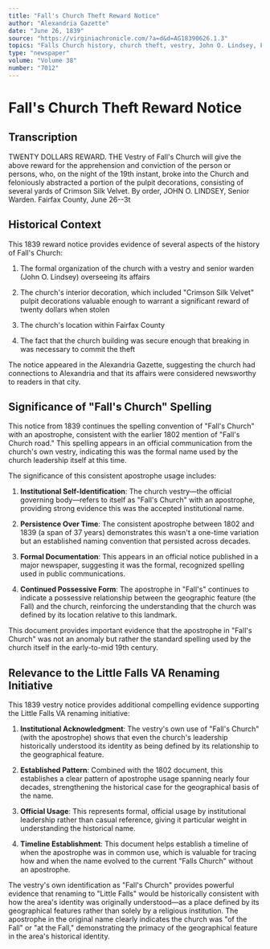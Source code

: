 ```yaml
---
title: "Fall's Church Theft Reward Notice"
author: "Alexandria Gazette"
date: "June 26, 1839"
source: "https://virginiachronicle.com/?a=d&d=AG18390626.1.3"
topics: "Falls Church history, church theft, vestry, John O. Lindsey, Fairfax County, place names, church artifacts"
type: "newspaper"
volume: "Volume 38"
number: "7012"
---
```


# Fall's Church Theft Reward Notice

## Transcription

TWENTY DOLLARS REWARD.
THE Vestry of Fall's Church will give the above reward for the apprehension and conviction of the person or persons, who, on the night of the 19th instant, broke into the Church and feloniously abstracted a portion of the pulpit decorations, consisting of several yards of Crimson Silk Velvet. By order,
JOHN O. LINDSEY,
Senior Warden.
Fairfax County, June 26--3t

## Historical Context

This 1839 reward notice provides evidence of several aspects of the history of Fall's Church:

1. The formal organization of the church with a vestry and senior warden (John O. Lindsey) overseeing its affairs

2. The church's interior decoration, which included "Crimson Silk Velvet" pulpit decorations valuable enough to warrant a significant reward of twenty dollars when stolen

3. The church's location within Fairfax County

4. The fact that the church building was secure enough that breaking in was necessary to commit the theft

The notice appeared in the Alexandria Gazette, suggesting the church had connections to Alexandria and that its affairs were considered newsworthy to readers in that city.

## Significance of "Fall's Church" Spelling

This notice from 1839 continues the spelling convention of "Fall's Church" with an apostrophe, consistent with the earlier 1802 mention of "Fall's Church road." This spelling appears in an official communication from the church's own vestry, indicating this was the formal name used by the church leadership itself at this time.

The significance of this consistent apostrophe usage includes:

1. **Institutional Self-Identification**: The church vestry—the official governing body—refers to itself as "Fall's Church" with an apostrophe, providing strong evidence this was the accepted institutional name.

2. **Persistence Over Time**: The consistent apostrophe between 1802 and 1839 (a span of 37 years) demonstrates this wasn't a one-time variation but an established naming convention that persisted across decades.

3. **Formal Documentation**: This appears in an official notice published in a major newspaper, suggesting it was the formal, recognized spelling used in public communications.

4. **Continued Possessive Form**: The apostrophe in "Fall's" continues to indicate a possessive relationship between the geographic feature (the Fall) and the church, reinforcing the understanding that the church was defined by its location relative to this landmark.

This document provides important evidence that the apostrophe in "Fall's Church" was not an anomaly but rather the standard spelling used by the church itself in the early-to-mid 19th century.

## Relevance to the Little Falls VA Renaming Initiative

This 1839 vestry notice provides additional compelling evidence supporting the Little Falls VA renaming initiative:

1. **Institutional Acknowledgment**: The vestry's own use of "Fall's Church" (with the apostrophe) shows that even the church's leadership historically understood its identity as being defined by its relationship to the geographical feature.

2. **Established Pattern**: Combined with the 1802 document, this establishes a clear pattern of apostrophe usage spanning nearly four decades, strengthening the historical case for the geographical basis of the name.

3. **Official Usage**: This represents formal, official usage by institutional leadership rather than casual reference, giving it particular weight in understanding the historical name.

4. **Timeline Establishment**: This document helps establish a timeline of when the apostrophe was in common use, which is valuable for tracing how and when the name evolved to the current "Falls Church" without an apostrophe.

The vestry's own identification as "Fall's Church" provides powerful evidence that renaming to "Little Falls" would be historically consistent with how the area's identity was originally understood—as a place defined by its geographical features rather than solely by a religious institution. The apostrophe in the original name clearly indicates the church was "of the Fall" or "at the Fall," demonstrating the primacy of the geographical feature in the area's historical identity. 